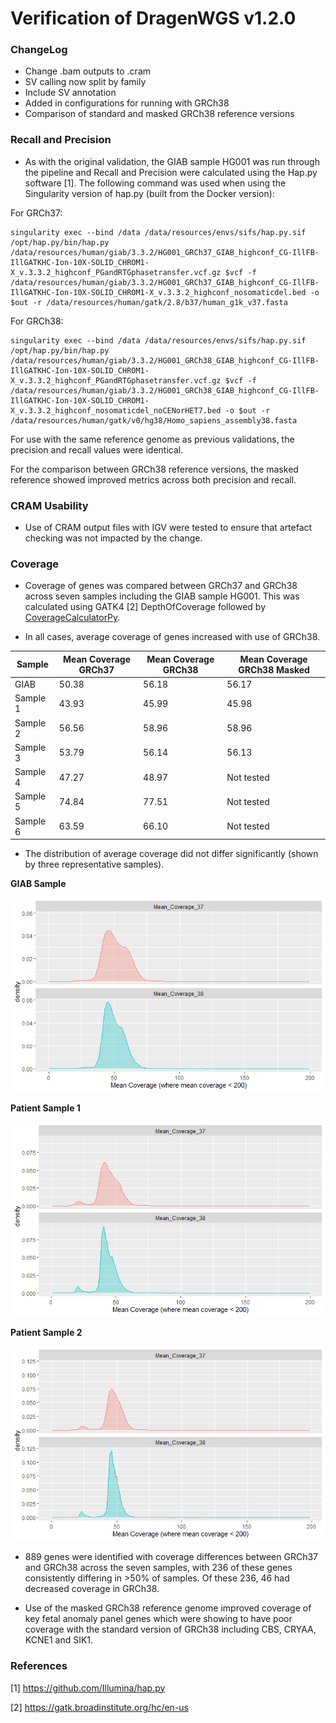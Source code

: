 # Verification of DragenWGS v1.2.0

### ChangeLog

* Change .bam outputs to .cram
* SV calling now split by family
* Include SV annotation
* Added in configurations for running with GRCh38
* Comparison of standard and masked GRCh38 reference versions

### Recall and Precision

* As with the original validation, the GIAB sample HG001 was run through the pipeline and Recall and Precision were calculated using the Hap.py software [1]. The following command was used when using the Singularity version of hap.py (built from the Docker version):

For GRCh37:

```
singularity exec --bind /data /data/resources/envs/sifs/hap.py.sif /opt/hap.py/bin/hap.py /data/resources/human/giab/3.3.2/HG001_GRCh37_GIAB_highconf_CG-IllFB-IllGATKHC-Ion-10X-SOLID_CHROM1-X_v.3.3.2_highconf_PGandRTGphasetransfer.vcf.gz $vcf -f /data/resources/human/giab/3.3.2/HG001_GRCh37_GIAB_highconf_CG-IllFB-IllGATKHC-Ion-10X-SOLID_CHROM1-X_v.3.3.2_highconf_nosomaticdel.bed -o $out -r /data/resources/human/gatk/2.8/b37/human_g1k_v37.fasta
```

For GRCh38:
```
singularity exec --bind /data /data/resources/envs/sifs/hap.py.sif /opt/hap.py/bin/hap.py /data/resources/human/giab/3.3.2/HG001_GRCh38_GIAB_highconf_CG-IllFB-IllGATKHC-Ion-10X-SOLID_CHROM1-X_v.3.3.2_highconf_PGandRTGphasetransfer.vcf.gz $vcf -f /data/resources/human/giab/3.3.2/HG001_GRCh38_GIAB_highconf_CG-IllFB-IllGATKHC-Ion-10X-SOLID_CHROM1-X_v.3.3.2_highconf_nosomaticdel_noCENorHET7.bed -o $out -r /data/resources/human/gatk/v0/hg38/Homo_sapiens_assembly38.fasta
```

For use with the same reference genome as previous validations, the precision and recall values were identical. 

For the comparison between GRCh38 reference versions, the masked reference showed improved metrics across both precision and recall. 

### CRAM Usability

* Use of CRAM output files with IGV were tested to ensure that artefact checking was not impacted by the change.  

### Coverage 

* Coverage of genes was compared between GRCh37 and GRCh38 across seven samples including the GIAB sample HG001. This was calculated using GATK4 [2] DepthOfCoverage followed by [CoverageCalculatorPy](https://github.com/AWGL/CoverageCalculatorPy).

* In all cases, average coverage of genes increased with use of GRCh38. 

Sample | Mean Coverage GRCh37 | Mean Coverage GRCh38 | Mean Coverage GRCh38 Masked |
--------|----------------------|---------------------|-----------------------------|
GIAB | 50.38 | 56.18 | 56.17
Sample 1 | 43.93 | 45.99 | 45.98 |
Sample 2 | 56.56 | 58.96 | 58.96 |
Sample 3 | 53.79 | 56.14 | 56.13 |
Sample 4 | 47.27 | 48.97 | Not tested |
Sample 5 | 74.84 | 77.51 | Not tested |
Sample 6 | 63.59 | 66.10 | Not tested |

* The distribution of average coverage did not differ significantly (shown by three representative samples).

**GIAB Sample**

![](./GIAB_mean_cov.png)


**Patient Sample 1**

![](./20M06051_mean_cov.png)

**Patient Sample 2**

![](./21M14285_mean_cov.png)

* 889 genes were identified with coverage differences between GRCh37 and GRCh38 across the seven samples, with 236 of these genes consistently differing in >50% of samples. Of these 236, 46 had decreased coverage in GRCh38. 

* Use of the masked GRCh38 reference genome improved coverage of key fetal anomaly panel genes which were showing to have poor coverage with the standard version of GRCh38 including CBS, CRYAA, KCNE1 and SIK1. 

### References

[1] https://github.com/Illumina/hap.py

[2] https://gatk.broadinstitute.org/hc/en-us

